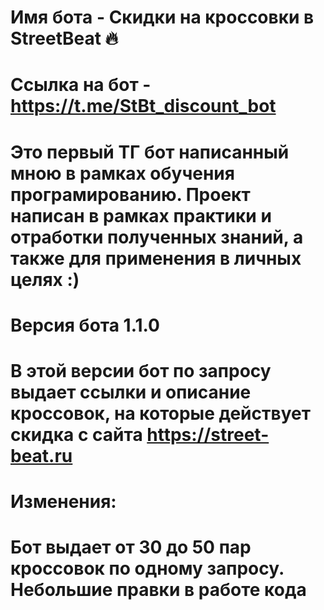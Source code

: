 # Имя бота - Скидки на кроссовки в StreetBeat 🔥
# Ссылка на бот - https://t.me/StBt_discount_bot

# Это первый ТГ бот написанный мною в рамках обучения програмированию. Проект написан в рамках практики и отработки полученных знаний, а также для применения в личных целях :)
# Версия бота 1.1.0

# В этой версии бот по запросу выдает ссылки и описание кроссовок, на которые действует скидка с сайта https://street-beat.ru

# Изменения:
# Бот выдает от 30 до 50 пар кроссовок по одному запросу. Небольшие правки в работе кода
